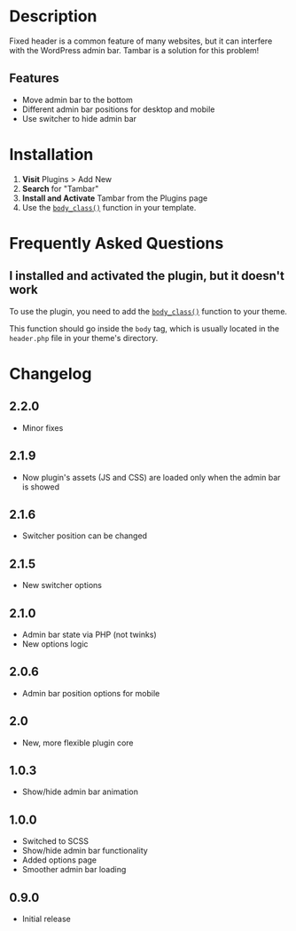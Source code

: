 # Description

Fixed header is a common feature of many websites, but it can interfere with the WordPress admin bar. Tambar is a solution for this problem!

## Features

* Move admin bar to the bottom
* Different admin bar positions for desktop and mobile
* Use switcher to hide admin bar

# Installation

1. **Visit** Plugins > Add New
1. **Search** for "Tambar"
1. **Install and Activate** Tambar from the Plugins page
1. Use the [`body_class()`](https://developer.wordpress.org/reference/functions/body_class/) function in your template.

# Frequently Asked Questions

## I installed and activated the plugin, but it doesn't work

To use the plugin, you need to add the [`body_class()`](https://developer.wordpress.org/reference/functions/body_class/) function to your theme.

This function should go inside the `body` tag, which is usually located in the `header.php` file in your theme's directory.

# Changelog

## 2.2.0
* Minor fixes

## 2.1.9
* Now plugin's assets (JS and CSS) are loaded only when the admin bar is showed

## 2.1.6
* Switcher position can be changed

## 2.1.5
* New switcher options

## 2.1.0
* Admin bar state via PHP (not twinks)
* New options logic

## 2.0.6
* Admin bar position options for mobile

## 2.0
* New, more flexible plugin core

## 1.0.3
* Show/hide admin bar animation

## 1.0.0
* Switched to SCSS
* Show/hide admin bar functionality
* Added options page
* Smoother admin bar loading

## 0.9.0
* Initial release